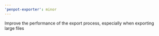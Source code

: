```yaml
---
'penpot-exporter': minor
---
```


Improve the performance of the export process, especially when exporting large files

